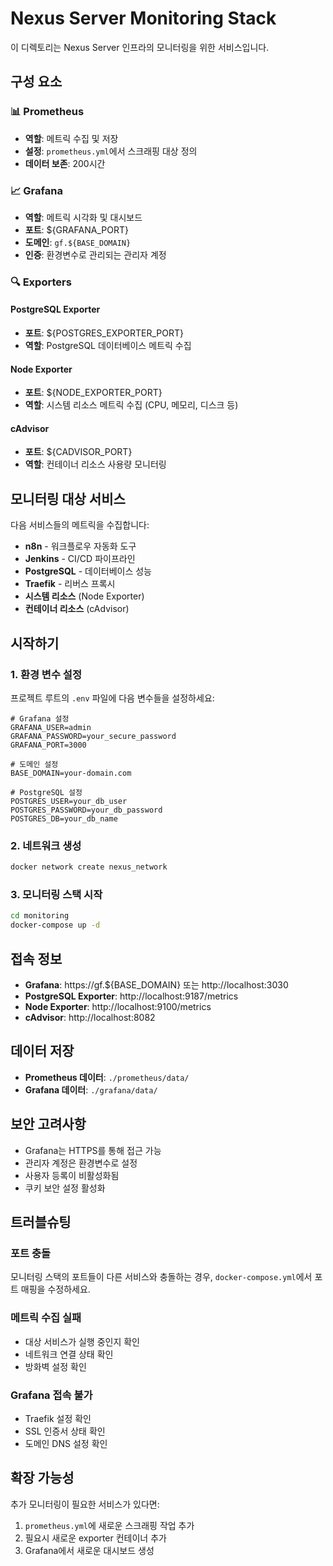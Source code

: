 # Nexus Server Monitoring Stack

이 디렉토리는 Nexus Server 인프라의 모니터링을 위한 서비스입니다.

## 구성 요소

### 📊 Prometheus
- **역할**: 메트릭 수집 및 저장
- **설정**: `prometheus.yml`에서 스크래핑 대상 정의
- **데이터 보존**: 200시간


### 📈 Grafana
- **역할**: 메트릭 시각화 및 대시보드
- **포트**: ${GRAFANA_PORT}
- **도메인**: `gf.${BASE_DOMAIN}`
- **인증**: 환경변수로 관리되는 관리자 계정

### 🔍 Exporters

#### PostgreSQL Exporter
- **포트**: ${POSTGRES_EXPORTER_PORT}
- **역할**: PostgreSQL 데이터베이스 메트릭 수집

#### Node Exporter
- **포트**: ${NODE_EXPORTER_PORT}
- **역할**: 시스템 리소스 메트릭 수집 (CPU, 메모리, 디스크 등)

#### cAdvisor
- **포트**: ${CADVISOR_PORT}
- **역할**: 컨테이너 리소스 사용량 모니터링

## 모니터링 대상 서비스

다음 서비스들의 메트릭을 수집합니다:

- **n8n** - 워크플로우 자동화 도구
- **Jenkins** - CI/CD 파이프라인
- **PostgreSQL** - 데이터베이스 성능
- **Traefik** - 리버스 프록시
- **시스템 리소스** (Node Exporter)
- **컨테이너 리소스** (cAdvisor)

## 시작하기

### 1. 환경 변수 설정
프로젝트 루트의 `.env` 파일에 다음 변수들을 설정하세요:

```env
# Grafana 설정
GRAFANA_USER=admin
GRAFANA_PASSWORD=your_secure_password
GRAFANA_PORT=3000

# 도메인 설정
BASE_DOMAIN=your-domain.com

# PostgreSQL 설정
POSTGRES_USER=your_db_user
POSTGRES_PASSWORD=your_db_password
POSTGRES_DB=your_db_name
```

### 2. 네트워크 생성
```bash
docker network create nexus_network
```

### 3. 모니터링 스택 시작
```bash
cd monitoring
docker-compose up -d
```

## 접속 정보

- **Grafana**: https://gf.${BASE_DOMAIN} 또는 http://localhost:3030
- **PostgreSQL Exporter**: http://localhost:9187/metrics
- **Node Exporter**: http://localhost:9100/metrics
- **cAdvisor**: http://localhost:8082

## 데이터 저장

- **Prometheus 데이터**: `./prometheus/data/`
- **Grafana 데이터**: `./grafana/data/`

## 보안 고려사항

- Grafana는 HTTPS를 통해 접근 가능
- 관리자 계정은 환경변수로 설정
- 사용자 등록이 비활성화됨
- 쿠키 보안 설정 활성화

## 트러블슈팅

### 포트 충돌
모니터링 스택의 포트들이 다른 서비스와 충돌하는 경우, `docker-compose.yml`에서 포트 매핑을 수정하세요.

### 메트릭 수집 실패
- 대상 서비스가 실행 중인지 확인
- 네트워크 연결 상태 확인
- 방화벽 설정 확인

### Grafana 접속 불가
- Traefik 설정 확인
- SSL 인증서 상태 확인
- 도메인 DNS 설정 확인

## 확장 가능성

추가 모니터링이 필요한 서비스가 있다면:

1. `prometheus.yml`에 새로운 스크래핑 작업 추가
2. 필요시 새로운 exporter 컨테이너 추가
3. Grafana에서 새로운 대시보드 생성
